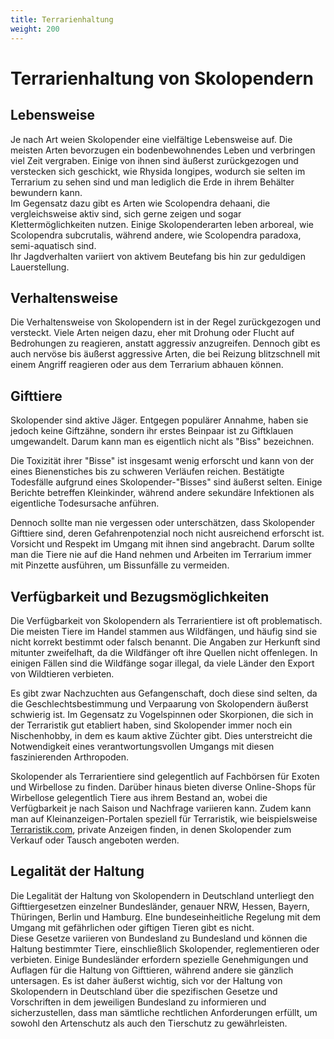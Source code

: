 ```yaml
---
title: Terrarienhaltung
weight: 200
---
```


# Terrarienhaltung von Skolopendern

## Lebensweise

Je nach Art weien Skolopender eine vielfältige Lebensweise auf. Die meisten Arten bevorzugen ein bodenbewohnendes Leben und verbringen viel Zeit vergraben. Einige von ihnen sind äußerst zurückgezogen und verstecken sich geschickt, wie Rhysida longipes, wodurch sie selten im Terrarium zu sehen sind und man lediglich die Erde in ihrem Behälter bewundern kann.  
Im Gegensatz dazu gibt es Arten wie Scolopendra dehaani, die vergleichsweise aktiv sind, sich gerne zeigen und sogar Klettermöglichkeiten nutzen. Einige Skolopenderarten leben arboreal, wie Scolopendra subcrutalis, während andere, wie Scolopendra paradoxa, semi-aquatisch sind.  
Ihr Jagdverhalten variiert von aktivem Beutefang bis hin zur geduldigen Lauerstellung.

## Verhaltensweise

Die Verhaltensweise von Skolopendern ist in der Regel zurückgezogen und versteckt. Viele Arten neigen dazu, eher mit Drohung oder Flucht auf Bedrohungen zu reagieren, anstatt aggressiv anzugreifen. Dennoch gibt es auch nervöse bis äußerst aggressive Arten, die bei Reizung blitzschnell mit einem Angriff reagieren oder aus dem Terrarium abhauen können.

## Gifttiere

Skolopender sind aktive Jäger. Entgegen populärer Annahme, haben sie jedoch keine Giftzähne, sondern ihr erstes Beinpaar ist zu Giftklauen umgewandelt. Darum kann man es eigentlich nicht als "Biss" bezeichnen.  

Die Toxizität ihrer "Bisse" ist insgesamt wenig erforscht und kann von der eines Bienenstiches bis zu schweren Verläufen reichen. Bestätigte Todesfälle aufgrund eines Skolopender-"Bisses" sind äußerst selten. Einige Berichte betreffen Kleinkinder, während andere sekundäre Infektionen als eigentliche Todesursache anführen.

Dennoch sollte man nie vergessen oder unterschätzen, dass Skolopender Gifttiere sind, deren Gefahrenpotenzial noch nicht ausreichend erforscht ist. Vorsicht und Respekt im Umgang mit ihnen sind angebracht. Darum sollte man die Tiere nie auf die Hand nehmen und Arbeiten im Terrarium immer mit Pinzette ausführen, um Bissunfälle zu vermeiden.

## Verfügbarkeit und Bezugsmöglichkeiten

Die Verfügbarkeit von Skolopendern als Terrarientiere ist oft problematisch. Die meisten Tiere im Handel stammen aus Wildfängen, und häufig sind sie nicht korrekt bestimmt oder falsch benannt. Die Angaben zur Herkunft sind mitunter zweifelhaft, da die Wildfänger oft ihre Quellen nicht offenlegen. In einigen Fällen sind die Wildfänge sogar illegal, da viele Länder den Export von Wildtieren verbieten.  

Es gibt zwar Nachzuchten aus Gefangenschaft, doch diese sind selten, da die Geschlechtsbestimmung und Verpaarung von Skolopendern äußerst schwierig ist. Im Gegensatz zu Vogelspinnen oder Skorpionen, die sich in der Terraristik gut etabliert haben, sind Skolopender immer noch ein Nischenhobby, in dem es kaum aktive Züchter gibt. Dies unterstreicht die Notwendigkeit eines verantwortungsvollen Umgangs mit diesen faszinierenden Arthropoden.

Skolopender als Terrarientiere sind gelegentlich auf Fachbörsen für Exoten und Wirbellose zu finden. Darüber hinaus bieten diverse Online-Shops für Wirbellose gelegentlich Tiere aus ihrem Bestand an, wobei die Verfügbarkeit je nach Saison und Nachfrage variieren kann. Zudem kann man auf Kleinanzeigen-Portalen speziell für Terraristik, wie beispielsweise [Terraristik.com](https://www.terraristik.com/tb/kaufen-und-verkaufen/myriapoda/01.03.04/), private Anzeigen finden, in denen Skolopender zum Verkauf oder Tausch angeboten werden.

## Legalität der Haltung

Die Legalität der Haltung von Skolopendern in Deutschland unterliegt den Gifttiergesetzen einzelner Bundesländer, genauer NRW,  Hessen, Bayern, Thüringen, Berlin und Hamburg. EIne bundeseinheitliche Regelung mit dem Umgang mit gefährlichen oder giftigen Tieren gibt es nicht.  
Diese Gesetze variieren von Bundesland zu Bundesland und können die Haltung bestimmter Tiere, einschließlich Skolopender, reglementieren oder verbieten. Einige Bundesländer erfordern spezielle Genehmigungen und Auflagen für die Haltung von Gifttieren, während andere sie gänzlich untersagen. Es ist daher äußerst wichtig, sich vor der Haltung von Skolopendern in Deutschland über die spezifischen Gesetze und Vorschriften in dem jeweiligen Bundesland zu informieren und sicherzustellen, dass man sämtliche rechtlichen Anforderungen erfüllt, um sowohl den Artenschutz als auch den Tierschutz zu gewährleisten.
